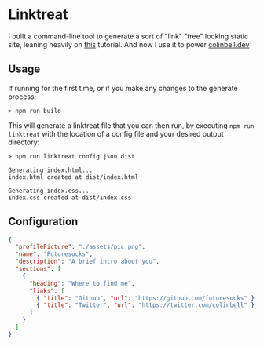 # Linktreat

I built a command-line tool to generate a sort of "link" "tree" looking static site, leaning heavily on [this](https://www.youtube.com/watch?v=91-MV2m0YlA) tutorial. And now I use it to power [colinbell.dev](https://colinbell.dev)

## Usage

If running for the first time, or if you make any changes to the generate process:

```
> npm run build
```

This will generate a linktreat file that you can then run, by executing `npm run linktreat` with the location of a config file and your desired output directory:

```
> npm run linktreat config.json dist

Generating index.html...
index.html created at dist/index.html

Generating index.css...
index.css created at dist/index.css

```

## Configuration

```json
{
  "profilePicture": "./assets/pic.png",
  "name": "Futuresocks",
  "description": "A brief intro about you",
  "sections": [
    {
      "heading": "Where to find me",
      "links": [
        { "title": "Github", "url": "https://github.com/futuresocks" },
        { "title": "Twitter", "url": "https://twitter.com/colinbell" }
      ]
    }
  ]
}
```

